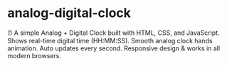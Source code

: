 # analog-digital-clock
⏰ A simple Analog + Digital Clock built with HTML, CSS, and JavaScript.  Shows real-time digital time (HH:MM:SS).  Smooth analog clock hands animation.  Auto updates every second.  Responsive design &amp; works in all modern browsers.
